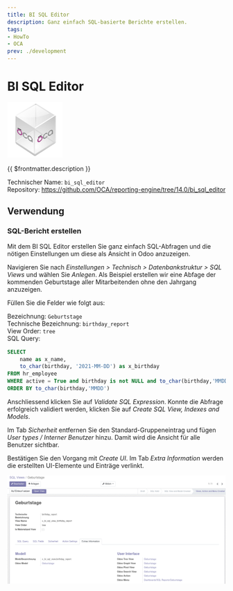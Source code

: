 ```yaml
---
title: BI SQL Editor
description: Ganz einfach SQL-basierte Berichte erstellen.
tags:
- HowTo
- OCA
prev: ./development
---
```

# BI SQL Editor
![icon_oca_app](assets/icon_oca_app.png)

{{ $frontmatter.description }}

Technischer Name: `bi_sql_editor`\
Repository: <https://github.com/OCA/reporting-engine/tree/14.0/bi_sql_editor>

## Verwendung

### SQL-Bericht erstellen

Mit dem BI SQL Editor erstellen Sie ganz einfach SQL-Abfragen und die nötigen Einstellungen um diese als Ansicht in Odoo anzuzeigen.

Navigieren Sie nach *Einstellungen > Technisch > Datenbankstruktur > SQL Views* und wählen Sie *Anlegen*. Als Beispiel erstellen wir eine Abfage der kommenden Geburtstage aller Mitarbeitenden ohne den Jahrgang anzuzeigen.

Füllen Sie die Felder wie folgt aus:

Bezeichnung: `Geburtstage`\
Technische Bezeichnung: `birthday_report`\
View Order: `tree`\
SQL Query:

```sql
SELECT
    name as x_name,
	to_char(birthday, '2021-MM-DD') as x_birthday 
FROM hr_employee 
WHERE active = True and birthday is not NULL and to_char(birthday,'MMDD') > to_char(now() - INTERVAL '4 DAY','MMDD')
ORDER BY to_char(birthday,'MMDD')
```

Anschliessend klicken Sie auf *Validate SQL Expression*. Konnte die Abfrage erfolgreich validiert werden, klicken Sie auf *Create SQL View, Indexes and Models*.

Im Tab *Sicherheit* entfernen Sie den Standard-Gruppeneintrag und fügen *User types / Interner Benutzer* hinzu. Damit wird die Ansicht für alle Benutzer sichtbar. 

Bestätigen Sie den Vorgang mit *Create UI*. Im Tab *Extra Information* werden die erstellten UI-Elemente und Einträge verlinkt.

![](assets/BI%20SQL%20Editor%20Ansicht%20erstellt.png)